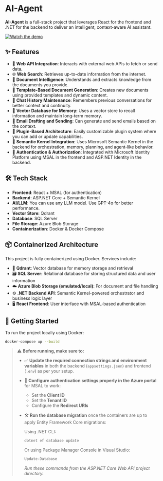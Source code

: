 # AI-Agent

**AI-Agent** is a full-stack project that leverages React for the frontend and .NET for the backend to deliver an intelligent, context-aware AI assistant.

[![Watch the demo](https://drive.google.com/file/d/10Y2ilNIBCDYXUqLF2yZVyI8nqix0gC00/view?usp=sharing)]([https://www.youtube.com/watch?v=VIDEO_ID](https://drive.google.com/file/d/1BNx342cQbMi0Pnw9BZ0yc1Fk5wX7b6T1/view?usp=sharing))

## ✨ Features

- 🔗 **Web API Integration**: Interacts with external web APIs to fetch or send data.
- 🌐 **Web Search**: Retrieves up-to-date information from the internet.
- 📄 **Document Intelligence**: Understands and extracts knowledge from the documents you provide.
- 🧾 **Template-Based Document Generation**: Creates new documents using provided templates and dynamic content.
- 💬 **Chat History Maintenance**: Remembers previous conversations for better context and continuity.
- 🧠 **Vector Database for Memory**: Uses a vector store to recall information and maintain long-term memory.
- 📧 **Email Drafting and Sending**: Can generate and send emails based on the context.
- 🔌 **Plugin-Based Architecture**: Easily customizable plugin system where you can add or update capabilities.
- 🤖 **Semantic Kernel Integration**: Uses Microsoft Semantic Kernel in the backend for orchestration, memory, planning, and agent-like behavior.
- 🔐 **Authentication & Authorization**: Integrated with Microsoft Identity Platform using MSAL in the frontend and ASP.NET Identity in the backend.

## 🛠 Tech Stack

- **Frontend**: React + MSAL (for authentication)
- **Backend**: ASP.NET Core + Semantic Kernel
- **AI/LLM**: You can use any LLM model. Use GPT-4o for better performance.
- **Vector Store**: Qdrant
- **Database**: SQL Server
- **File Storage**: Azure Blob Storage
- **Containerization**: Docker & Docker Compose

## 📦 Containerized Architecture

This project is fully containerized using Docker. Services include:

- 🧠 **Qdrant**: Vector database for memory storage and retrieval
- 🗃️ **SQL Server**: Relational database for storing structured data and user information
- ☁️ **Azure Blob Storage (emulated/local)**: For document and file handling
- ⚙️ **.NET Backend API**: Semantic Kernel-powered orchestrator and business logic layer
- 🖥️ **React Frontend**: User interface with MSAL-based authentication

## 🚀 Getting Started

To run the project locally using Docker:

```bash
docker-compose up --build
```

> ⚠️ **Before running, make sure to:**
>
> - ✅ **Update the required connection strings and environment variables** in both the backend (`appsettings.json`) and frontend (`.env`) as per your setup.
> - 🔐 **Configure authentication settings properly in the Azure portal** for MSAL to work:
>   - Set the **Client ID**
>   - Set the **Tenant ID**
>   - Configure the **Redirect URIs**
> - 🛠️ **Run the database migration** once the containers are up to apply Entity Framework Core migrations:
>
>   Using .NET CLI:
>   ```bash
>   dotnet ef database update
>   ```
>
>   Or using Package Manager Console in Visual Studio:
>   ```powershell
>   Update-Database
>   ```
>   _Run these commands from the ASP.NET Core Web API project directory._

